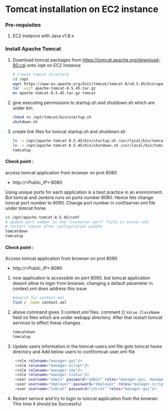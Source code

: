 # Tomcat installation on EC2 instance

### Pre-requisites
1. EC2 instance with Java v1.8.x 

### Install Apache Tomcat
1. Download tomcat packages from  https://tomcat.apache.org/download-80.cgi onto /opt on EC2 instance
   ```sh 
   # Create tomcat directory
   cd /opt
   wget https://www-eu.apache.org/dist/tomcat/tomcat-8/v8.5.45/bin/apache-tomcat-8.5.45.tar.gz
   tar -xvzf apache-tomcat-8.5.45.tar.gz
   mv apache-tomcat-8.5.45.tar.gz tomcat
   ```
1. give executing permissions to startup.sh and shutdown.sh which are under bin.
   ```sh
   chmod +x /opt/tomcat/bin/startup.sh
   shutdown.sh
   ```

1. create link files for tomcat startup.sh and shutdown.sh
   ```sh
   ln -s /opt/apache-tomcat-8.5.45/bin/startup.sh /usr/local/bin/tomcatup
   ln -s /opt/apache-tomcat-8.5.45/bin/shutdown.sh /usr/local/bin/tomcatdown
   tomcatup
   ```
  #### Check point :
access tomcat application from browser on prot 8080
 - http://<Public_IP>:8080

  Using unique ports for each application is a best practice in an environment. But tomcat and Jenkins runs on ports number 8080. Hence lets change tomcat port number to 8090. Change port number in conf/server.xml file under tomcat home
   ```sh
 cd /opt/apache-tomcat-8.5.45/conf
# update port number in the "connecter port" field in server.xml
# restart tomcat after configuration update
tomcatdown
tomcatup
```
#### Check point :
Access tomcat application from browser on prot 8090
 - http://<Public_IP>:8090

1. now application is accessible on port 8090. but tomcat application doesnt allow to login from browser. changing a default parameter in context.xml does address this issue
   ```sh
   #search for context.xml
   find / -name context.xml
   ```
1. above command gives 3 context.xml files. comment (<!-- & -->) `Value ClassName` field on files which are under webapp directory. 
After that restart tomcat services to effect these changes
   ```sh 
   tomcatdown
   tomcatup
   ```
1. Update users information in the tomcat-users.xml file
goto tomcat home directory and Add below users to conf/tomcat-user.xml file
   ```sh
	<role rolename="manager-gui"/>
	<role rolename="manager-script"/>
	<role rolename="manager-jmx"/>
	<role rolename="manager-status"/>
	<user username="admin" password="admin" roles="manager-gui, manager-script, manager-jmx, manager-status"/>
	<user username="deployer" password="deployer" roles="manager-script"/>
	<user username="tomcat" password="s3cret" roles="manager-gui"/>
   ```
1. Restart serivce and try to login to tomcat application from the browser. This time it should be Successful

